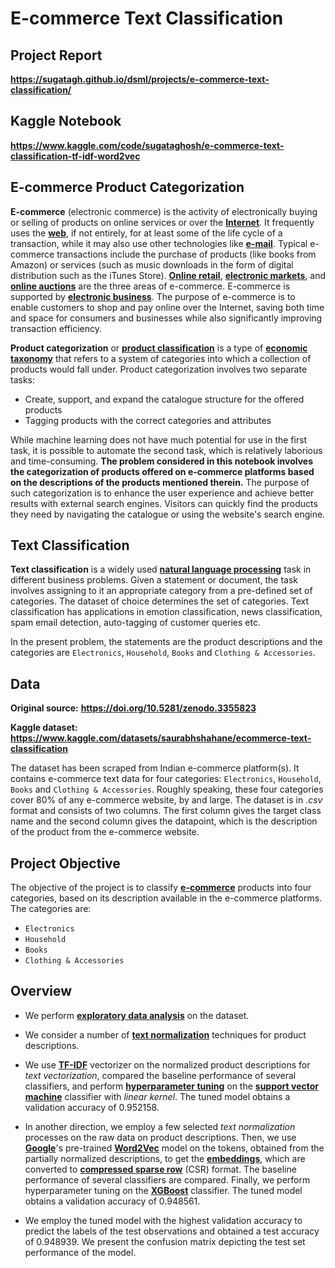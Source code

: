 # E-commerce Text Classification

## Project Report

**https://sugatagh.github.io/dsml/projects/e-commerce-text-classification/**

## Kaggle Notebook

**https://www.kaggle.com/code/sugataghosh/e-commerce-text-classification-tf-idf-word2vec**

## E-commerce Product Categorization

**E-commerce** (electronic commerce) is the activity of electronically buying or selling of products on online services or over the [**Internet**](https://en.wikipedia.org/wiki/Internet). It frequently uses the [**web**](https://en.wikipedia.org/wiki/World_Wide_Web), if not entirely, for at least some of the life cycle of a transaction, while it may also use other technologies like [**e-mail**](https://en.wikipedia.org/wiki/Email). Typical e-commerce transactions include the purchase of products (like books from Amazon) or services (such as music downloads in the form of digital distribution such as the iTunes Store). [**Online retail**](https://en.wikipedia.org/wiki/Online_shopping), [**electronic markets**](https://en.wikipedia.org/wiki/Electronic_markets), and [**online auctions**](https://en.wikipedia.org/wiki/Online_auction) are the three areas of e-commerce. E-commerce is supported by [**electronic business**](https://en.wikipedia.org/wiki/Electronic_business). The purpose of e-commerce is to enable customers to shop and pay online over the Internet, saving both time and space for consumers and businesses while also significantly improving transaction efficiency.

**Product categorization** or [**product classification**](https://en.wikipedia.org/wiki/Product_classification) is a type of [**economic taxonomy**](https://en.wikipedia.org/wiki/Economic_taxonomy) that refers to a system of categories into which a collection of products would fall under. Product categorization involves two separate tasks:

- Create, support, and expand the catalogue structure for the offered products
- Tagging products with the correct categories and attributes

While machine learning does not have much potential for use in the first task, it is possible to automate the second task, which is relatively laborious and time-consuming. **The problem considered in this notebook involves the categorization of products offered on e-commerce platforms based on the descriptions of the products mentioned therein.** The purpose of such categorization is to enhance the user experience and achieve better results with external search engines. Visitors can quickly find the products they need by navigating the catalogue or using the website's search engine.

## Text Classification

**Text classification** is a widely used [**natural language processing**](https://en.wikipedia.org/wiki/Natural_language_processing) task in different business problems. Given a statement or document, the task involves assigning to it an appropriate category from a pre-defined set of categories. The dataset of choice determines the set of categories. Text classification has applications in emotion classification, news classification, spam email detection, auto-tagging of customer queries etc.

In the present problem, the statements are the product descriptions and the categories are `Electronics`, `Household`, `Books` and `Clothing & Accessories`.

## Data

**Original source:** **https://doi.org/10.5281/zenodo.3355823**

**Kaggle dataset:** **https://www.kaggle.com/datasets/saurabhshahane/ecommerce-text-classification**

The dataset has been scraped from Indian e-commerce platform(s). It contains e-commerce text data for four categories: `Electronics`, `Household`, `Books` and `Clothing & Accessories`. Roughly speaking, these four categories cover $80$% of any e-commerce website, by and large. The dataset is in *.csv* format and consists of two columns. The first column gives the target class name and the second column gives the datapoint, which is the description of the product from the e-commerce website.

## Project Objective

The objective of the project is to classify [**e-commerce**](https://en.wikipedia.org/wiki/E-commerce) products into four categories, based on its description available in the e-commerce platforms. The categories are:
- `Electronics`
- `Household`
- `Books`
- `Clothing & Accessories`

## Overview

- We perform [**exploratory data analysis**](https://en.wikipedia.org/wiki/Exploratory_data_analysis) on the dataset.

- We consider a number of [**text normalization**](https://en.wikipedia.org/wiki/Text_normalization) techniques for product descriptions.

- We use [**TF-IDF**](https://en.wikipedia.org/wiki/Tf%E2%80%93idf) vectorizer on the normalized product descriptions for _text vectorization_, compared the baseline performance of several classifiers, and perform [**hyperparameter tuning**](https://en.wikipedia.org/wiki/Hyperparameter_optimization) on the [**support vector machine**](https://en.wikipedia.org/wiki/Support-vector_machine) classifier with _linear kernel_. The tuned model obtains a validation accuracy of $0.952158$.

- In another direction, we employ a few selected _text normalization_ processes on the raw data on product descriptions. Then, we use [**Google**](https://en.wikipedia.org/wiki/Google)'s pre-trained [**Word2Vec**](https://en.wikipedia.org/wiki/Word2vec) model on the tokens, obtained from the partially normalized descriptions, to get the [**embeddings**](https://en.wikipedia.org/wiki/Word_embedding), which are converted to [**compressed sparse row**](https://en.wikipedia.org/wiki/Sparse_matrix) (CSR) format. The baseline performance of several classifiers are compared. Finally, we perform hyperparameter tuning on the [**XGBoost**](https://en.wikipedia.org/wiki/XGBoost) classifier. The tuned model obtains a validation accuracy of $0.948561$.

- We employ the tuned model with the highest validation accuracy to predict the labels of the test observations and obtained a test accuracy of $0.948939$. We present the confusion matrix depicting the test set performance of the model.